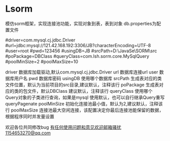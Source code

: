 # Lsorm
模仿sorm框架，实现连接池功能，实现对象到表，表到对象
db.properties为配置文件




#driver=com.mysql.cj.jdbc.Driver
#url=jdbc:mysql://121.42.168.192:3306/JB?characterEncoding=UTF-8
#user=root
#pwd=123456
#usingDB=JB
#srcPath=D:\\JavaSe\\SORM\\src
#poPackage=DBClass
#queryClass=com.lsh.sorm.core.MySqlQuery
#poolMinSize=2
#poolMaxSize=10












driver               数据库加载驱动,默认com.mysql.cj.jdbc.Driver
url                  数据库连接url
user                 数据库用户名
pwd                  数据库密码
usingDB              使用哪个数据库
srcPath              生成表对应的类文件位置，默认为当前项目的src目录,建议默认，注释该行
poPackage            生成表对应的类的包文件，默认DBClass     建议默认，注释该行
queryClass           使用哪个Query对象的子类进行查询，如果是mysql 使用默认，也可以自行继承Query重写queryPagenate
poolMinSize          初始化连接池最小值，默认为2,建议默认，注释该行
poolMaxSize          连接池最大空闲连接，该配置决定你最后连接池能保留的数据，根据程序同时并发量设置



欢迎各位共同修改bug
有任何使用问题和意见欢迎邮箱骚扰1154653270@qq.com
